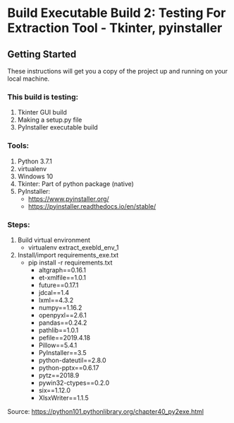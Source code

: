 # Build Executable Build 2: Testing For Extraction Tool - Tkinter, pyinstaller

## Getting Started
These instructions will get you a copy of the project up and running on your local machine.

### This build is testing:
1. Tkinter GUI build
2. Making a setup.py file
3. PyInstaller executable build

### Tools:
1. Python 3.7.1
2. virtualenv
3. Windows 10
4. Tkinter: Part of python package (native)
5. PyInstaller:
   * https://www.pyinstaller.org/
   * https://pyinstaller.readthedocs.io/en/stable/
  
### Steps:
1. Build virtual environment
   * virtualenv extract_exebld_env_1
2. Install/import requirements_exe.txt
   * pip install -r requirements.txt
       * altgraph==0.16.1
       * et-xmlfile==1.0.1
       * future==0.17.1
       * jdcal==1.4
       * lxml==4.3.2
       * numpy==1.16.2
       * openpyxl==2.6.1
       * pandas==0.24.2
       * pathlib==1.0.1
       * pefile==2019.4.18
       * Pillow==5.4.1
       * PyInstaller==3.5
       * python-dateutil==2.8.0
       * python-pptx==0.6.17
       * pytz==2018.9
       * pywin32-ctypes==0.2.0
       * six==1.12.0
       * XlsxWriter==1.1.5


Source: https://python101.pythonlibrary.org/chapter40_py2exe.html